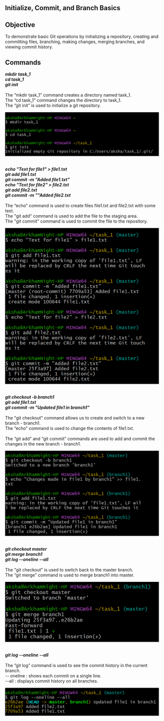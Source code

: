 ## Initialize, Commit, and Branch Basics

## Objective
To demonstrate basic Git operations by initializing a repository, creating and committing files, branching, making changes, merging branches, and viewing commit history.

## Commands

***mkdir task_1*** <br>
***cd task_1*** <br>
***git init*** <br><br>
The “mkdir task_1” command creates a directory named task_1. <br>
The “cd task_1” command changes the directory to task_1. <br>
The “git init” is used to initialize a git repository. <br>

![SS1](Screenshots_1/git_1_1.png)
<br><br>


***echo "Text for file1" > file1.txt <br>
git add file1.txt*** <br>
***git commit -m "Added file1.txt" <br>
echo "Text for file2" > file2.txt <br>
git add file2.txt <br>
git commit -m ""Added file2.txt*** <br><br>
The “echo” command is used to create files file1.txt and file2.txt with some text.<br>
The "git add" command is used to add the file to the staging area. <br>
The "git commit" command is used to commit the file to the repository.<br>

![SS2](Screenshots_1/git_1_2.png)
<br><br>


***git checkout -b branch1*** <br>
***git add file1.txt*** <br>
***git commit -m "Updated file1 in branch1"*** <br><br>
The "git checkout" command allows us to create and switch to a new branch - branch1. <br>
The “echo” command is used to change the contents of file1.txt. <br><br>
The “git add” and “git commit” commands are used to add and commit the changes in the new branch - branch1. <br>

![SS3](Screenshots_1/git_1_3.png)
<br><br>

***git checkout master*** <br>
***git merge branch1*** <br>
***git log --oneline --all*** <br><br>
The "git checkout" is used to switch back to the master branch. <br>
The “git merge” command is used to merge branch1 into master.<br>

![SS4](Screenshots_1/git_1_4.png)
<br><br>


***git log --oneline --all*** <br><br>
The “git log” command is used to see the commit history in the current branch.<br>
-- oneline : shows each commit on a single line. <br>
--all : displays commit history on all branches. <br>

![SS5](Screenshots_1/git_1_5.png)
